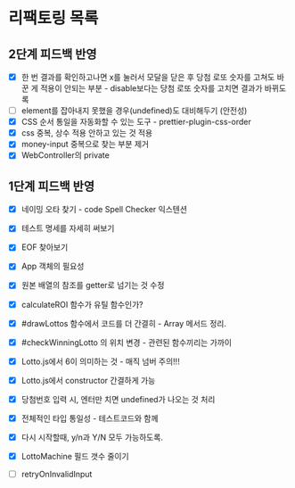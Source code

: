 # 리팩토링 목록

## 2단계 피드백 반영

- [x] 한 번 결과를 확인하고나면 x를 눌러서 모달을 닫은 후 당첨 로또 숫자를 고쳐도 바꾼 게 적용이 안되는 부분 - disable보다는 당첨 로또 숫자를 고치면 결과가 바뀌도록
- [ ] element를 잡아내지 못했을 경우(undefined)도 대비해두기 (안전성)
- [x] CSS 순서 통일을 자동화할 수 있는 도구 - prettier-plugin-css-order
- [x] css 중복, 상수 적용 안하고 있는 것 적용
- [x] money-input 중복으로 찾는 부분 제거
- [x] WebController의 private

## 1단계 피드백 반영

- [x] 네이밍 오타 찾기 - code Spell Checker 익스텐션
- [x] 테스트 명세를 자세히 써보기
- [x] EOF 찾아보기
- [x] App 객체의 필요성
- [x] 원본 배열의 참조를 getter로 넘기는 것 수정
- [x] calculateROI 함수가 유틸 함수인가?
- [x] #drawLottos 함수에서 코드를 더 간결히 - Array 메서드 정리.
- [x] #checkWinningLotto 의 위치 변경 - 관련된 함수끼리는 가까이
- [x] Lotto.js에서 6이 의미하는 것 - 매직 넘버 주의!!!
- [x] Lotto.js에서 constructor 간결하게 가능
- [x] 당첨번호 입력 시, 엔터만 치면 undefined가 나오는 것 처리
- [x] 전체적인 타입 통일성 - 테스트코드와 함께
- [x] 다시 시작할때, y/n과 Y/N 모두 가능하도록.
- [x] LottoMachine 필드 갯수 줄이기

- [ ] retryOnInvalidInput
